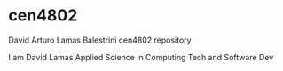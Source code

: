 # cen4802
David Arturo Lamas Balestrini cen4802 repository

I am David Lamas Applied Science in Computing Tech and Software Dev
